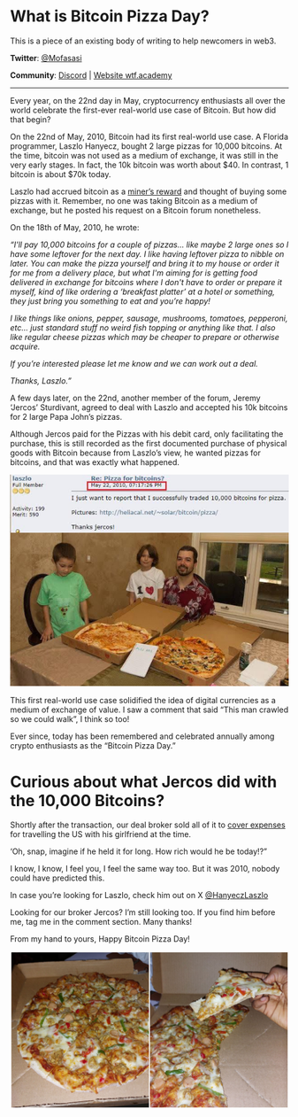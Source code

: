# What is Bitcoin Pizza Day?

This is a piece of an existing body of writing to help newcomers in web3. 

**Twitter**: [@Mofasasi](https://twitter.com/mofasasi)

**Community**: [Discord](https://discord.gg/NszjsvgqkX) | [Website wtf.academy](https://wtf.academy)  

-----

Every year, on the 22nd day in May, cryptocurrency enthusiasts all over the world celebrate the first-ever real-world use case of Bitcoin. But how did that begin?

On the 22nd of May, 2010, Bitcoin had its first real-world use case. A Florida programmer, Laszlo Hanyecz, bought 2 large pizzas for 10,000 bitcoins. At the time, bitcoin was not used as a medium of exchange, it was still in the very early stages. In fact, the 10k bitcoin was worth about $40. In contrast, 1 bitcoin is about $70k today.

Laszlo had accrued bitcoin as a [miner’s reward](https://github.com/Mosamorphing/WTF-Blog/tree/main/TheMorphing500/10%20-%20What%20is%20Bitcoin%20Halving%3F#:~:text=Now%2C%20who%20are%20the%20miners%3F%20Why%20do%20they%20mine%20the%20block%3F) and thought of buying some pizzas with it. Remember, no one was taking Bitcoin as a medium of exchange, but he posted his request on a Bitcoin forum nonetheless.

On the 18th of May, 2010, he wrote: 

*“I'll pay 10,000 bitcoins for a couple of pizzas… like maybe 2 large ones so I have some leftover for the next day. I like having leftover pizza to nibble on later. You can make the pizza yourself and bring it to my house or order it for me from a delivery place, but what I'm aiming for is getting food delivered in exchange for bitcoins where I don't have to order or prepare it myself, kind of like ordering a ‘breakfast platter’ at a hotel or something, they just bring you something to eat and you’re happy!*

*I like things like onions, pepper, sausage, mushrooms, tomatoes, pepperoni, etc… just standard stuff no weird fish topping or anything like that. I also like regular cheese pizzas which may be cheaper to prepare or otherwise acquire.* 

*If you’re interested please let me know and we can work out a deal.*

*Thanks,*
*Laszlo.”*

A few days later, on the 22nd, another member of the forum, Jeremy ‘Jercos’ Sturdivant, agreed to deal with Laszlo and accepted his 10k bitcoins for 2 large Papa John’s pizzas.

Although Jercos paid for the Pizzas with his debit card, only facilitating the purchase, this is still recorded as the first documented purchase of physical goods with Bitcoin because from Laszlo’s view, he wanted pizzas for bitcoins, and that was exactly what happened.

![Pizza](./img/13-1.jpg)

This first real-world use case solidified the idea of digital currencies as a medium of exchange of value. I saw a comment that said “This man crawled so we could walk”, I think so too!

Ever since, today has been remembered and celebrated annually among crypto enthusiasts as the “Bitcoin Pizza Day.”

# Curious about what Jercos did with the 10,000 Bitcoins?

Shortly after the transaction, our deal broker sold all of it to [cover expenses](https://www.telegraph.co.uk/technology/2018/05/22/inside-story-behind-famous-2010-bitcoin-pizza-purchase-today/#:~:text=later%20liquidated%20to-,cover%20expenses,-while%20travelling%20the) for travelling the US with his girlfriend at the time. 

‘Oh, snap, imagine if he held it for long. How rich would he be today!?”

I know, I know, I feel you, I feel the same way too. But it was 2010, nobody could have predicted this. 

In case you’re looking for Laszlo, check him out on X [@HanyeczLaszlo](https://x.com/hanyeczlaszlo)

Looking for our broker Jercos? I’m still looking too. If you find him before me, tag me in the comment section. Many thanks!

From my hand to yours, Happy Bitcoin Pizza Day!

![Pizza](./img/13-2.jpg)

